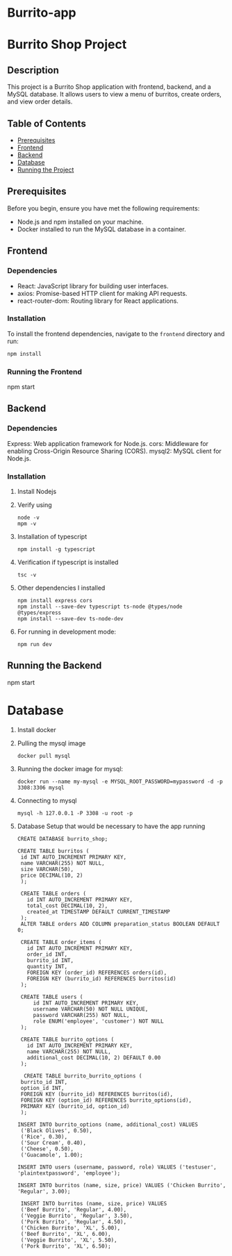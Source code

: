 # Burrito-app

# Burrito Shop Project

## Description

This project is a Burrito Shop application with frontend, backend, and a MySQL database. It allows users to view a menu of burritos, create orders, and view order details.

## Table of Contents

- [Prerequisites](#prerequisites)
- [Frontend](#frontend)
- [Backend](#backend)
- [Database](#database)
- [Running the Project](#running-the-project)

## Prerequisites

Before you begin, ensure you have met the following requirements:

- Node.js and npm installed on your machine.
- Docker installed to run the MySQL database in a container.

## Frontend

### Dependencies

- React: JavaScript library for building user interfaces.
- axios: Promise-based HTTP client for making API requests.
- react-router-dom: Routing library for React applications.

### Installation

To install the frontend dependencies, navigate to the `frontend` directory and run:

```bash
npm install
```

### Running the Frontend
npm start

## Backend

### Dependencies
Express: Web application framework for Node.js.
cors: Middleware for enabling Cross-Origin Resource Sharing (CORS).
mysql2: MySQL client for Node.js.

### Installation

1. Install Nodejs
2. Verify using
   ```
   node -v
   mpm -v
   ```
3. Installation of typescript
   ```
   npm install -g typescript
   ```
4. Verification if typescript is installed
   ```
   tsc -v
   ```
5. Other dependencies I installed
   ```
   npm install express cors
   npm install --save-dev typescript ts-node @types/node @types/express
   npm install --save-dev ts-node-dev
   ```

6. For running in development mode: 
   ```
   npm run dev
   ```


## Running the Backend
npm start

# Database

1. Install docker
2. Pulling the mysql image
   ```
   docker pull mysql
   ```
   
3. Running the docker image for mysql:
   ```
   docker run --name my-mysql -e MYSQL_ROOT_PASSWORD=mypassword -d -p 3308:3306 mysql
   ```
5. Connecting to mysql
   ``` 
   mysql -h 127.0.0.1 -P 3308 -u root -p
   ```
6. Database Setup that would be necessary to have the app running
   ```
   CREATE DATABASE burrito_shop;

   CREATE TABLE burritos (
    id INT AUTO_INCREMENT PRIMARY KEY,
    name VARCHAR(255) NOT NULL,
    size VARCHAR(50),
    price DECIMAL(10, 2)
    );
   
    CREATE TABLE orders (
      id INT AUTO_INCREMENT PRIMARY KEY,
      total_cost DECIMAL(10, 2),
      created_at TIMESTAMP DEFAULT CURRENT_TIMESTAMP
    );
    ALTER TABLE orders ADD COLUMN preparation_status BOOLEAN DEFAULT 0;
       
    CREATE TABLE order_items (
      id INT AUTO_INCREMENT PRIMARY KEY,
      order_id INT,
      burrito_id INT,
      quantity INT,
      FOREIGN KEY (order_id) REFERENCES orders(id),
      FOREIGN KEY (burrito_id) REFERENCES burritos(id)
    );
    
    CREATE TABLE users (
        id INT AUTO_INCREMENT PRIMARY KEY,
        username VARCHAR(50) NOT NULL UNIQUE,
        password VARCHAR(255) NOT NULL,
        role ENUM('employee', 'customer') NOT NULL
    );
    
    CREATE TABLE burrito_options (
      id INT AUTO_INCREMENT PRIMARY KEY,
      name VARCHAR(255) NOT NULL,
      additional_cost DECIMAL(10, 2) DEFAULT 0.00
    );

     CREATE TABLE burrito_burrito_options (
    burrito_id INT,
    option_id INT,
    FOREIGN KEY (burrito_id) REFERENCES burritos(id),
    FOREIGN KEY (option_id) REFERENCES burrito_options(id),
    PRIMARY KEY (burrito_id, option_id)
    );

   INSERT INTO burrito_options (name, additional_cost) VALUES 
    ('Black Olives', 0.50),
    ('Rice', 0.30),
    ('Sour Cream', 0.40),
    ('Cheese', 0.50),
    ('Guacamole', 1.00);

   INSERT INTO users (username, password, role) VALUES ('testuser', 'plaintextpassword', 'employee');

   INSERT INTO burritos (name, size, price) VALUES ('Chicken Burrito', 'Regular', 3.00);

    INSERT INTO burritos (name, size, price) VALUES 
    ('Beef Burrito', 'Regular', 4.00),
    ('Veggie Burrito', 'Regular', 3.50),
    ('Pork Burrito', 'Regular', 4.50),
    ('Chicken Burrito', 'XL', 5.00),
    ('Beef Burrito', 'XL', 6.00),
    ('Veggie Burrito', 'XL', 5.50),
    ('Pork Burrito', 'XL', 6.50);
  
   ```
